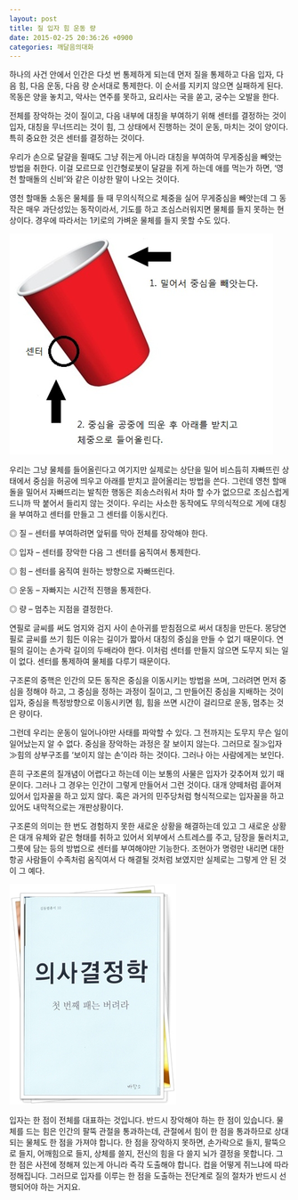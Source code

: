 ```yaml
---
layout: post
title: 질 입자 힘 운동 량
date: 2015-02-25 20:36:26 +0900
categories: 깨달음의대화
---
```

하나의 사건 안에서 인간은 다섯 번 통제하게 되는데 먼저 질을 통제하고 다음 입자, 다음 힘, 다음 운동, 다음 량 순서대로 통제한다. 이 순서를 지키지 않으면 실패하게 된다. 목동은 양을 놓치고, 악사는 연주를 못하고, 요리사는 국을 쏟고, 궁수는 오발을 한다.

  


전체를 장악하는 것이 질이고, 다음 내부에 대칭을 부여하기 위해 센터를 결정하는 것이 입자, 대칭을 무너뜨리는 것이 힘, 그 상태에서 진행하는 것이 운동, 마치는 것이 양이다. 특히 중요한 것은 센터를 결정하는 것이다. 

  


우리가 손으로 달걀을 쥘때도 그냥 쥐는게 아니라 대칭을 부여하여 무게중심을 빼앗는 방법을 취한다. 이걸 모르므로 인간형로봇이 달걀을 쥐게 하는데 애를 먹는가 하면, ‘영천 할매돌의 신비’와 같은 이상한 말이 나오는 것이다.

  


영천 할매돌 소동은 물체를 들 때 무의식적으로 체중을 실어 무게중심을 빼앗는데 그 동작은 매우 과단성있는 동작이라서, 기도를 하고 조심스러워지면 물체를 들지 못하는 현상이다. 경우에 따라서는 1키로의 가벼운 물체를 들지 못할 수도 있다. 

  




<img src="files/attach/images/198/853/568/71.jpg" alt="71.jpg" width="474" height="397" /> 

  


우리는 그냥 물체를 들어올린다고 여기지만 실제로는 상단을 밀어 비스듬히 자빠뜨린 상태에서 중심을 허공에 띄우고 아래를 받치고 끌어올리는 방법을 쓴다. 그런데 영천 할매돌을 밀어서 자빠뜨리는 발칙한 행동은 죄송스러워서 차마 할 수가 없으므로 조심스럽게 드니까 딱 붙어서 들리지 않는 것이다. 우리는 사소한 동작에도 무의식적으로 게에 대칭을 부여하고 센터를 만들고 그 센터를 이동시킨다.

  


◎ 질 – 센터를 부여하려면 앞뒤를 막아 전체를 장악해야 한다.  
      
◎ 입자 – 센터를 장악한 다음 그 센터를 움직여서 통제한다.   
      
◎ 힘 – 센터를 움직여 원하는 방향으로 자빠뜨린다.   
      
◎ 운동 – 자빠지는 시간적 진행을 통제한다.  
      
◎ 량 – 멈추는 지점을 결정한다. 

  


연필로 글씨를 써도 엄지와 검지 사이 손아귀를 받침점으로 써서 대칭을 만든다. 몽당연필로 글씨를 쓰기 힘든 이유는 길이가 짧아서 대칭의 중심을 만들 수 없기 때문이다. 연필의 길이는 손가락 길이의 두배라야 한다. 이처럼 센터를 만들지 않으면 도무지 되는 일이 없다. 센터를 통제하여 물체를 다루기 때문이다. 

  


구조론의 중핵은 인간의 모든 동작은 중심을 이동시키는 방법을 쓰며, 그러려면 먼저 중심을 정해야 하고, 그 중심을 정하는 과정이 질이고, 그 만들어진 중심을 지배하는 것이 입자, 중심을 특정방향으로 이동시키면 힘, 힘을 쓰면 시간이 걸리므로 운동, 멈추는 것은 량이다. 

  


그런데 우리는 운동이 일어나야만 사태를 파악할 수 있다. 그 전까지는 도무지 무슨 일이 일어났는지 알 수 없다. 중심을 장악하는 과정은 잘 보이지 않는다. 그러므로 질≫입자≫힘의 상부구조를 ‘보이지 않는 손’이라 하는 것이다. 그러나 아는 사람에게는 보인다.

  


흔히 구조론의 질개념이 어렵다고 하는데 이는 보통의 사물은 입자가 갖추어져 있기 때문이다. 그러나 그 경우는 인간이 그렇게 만들어서 그런 것이다. 대개 양떼처럼 흩어져 있어서 입자꼴을 하고 있지 않다. 혹은 과거의 민주당처럼 형식적으로는 입자꼴을 하고 있어도 내막적으로는 개판상황이다. 

  


구조론의 의미는 한 번도 경험하지 못한 새로운 상황을 해결하는데 있고 그 새로운 상황은 대개 유체와 같은 형태를 취하고 있어서 외부에서 스트레스를 주고, 담장을 둘러치고, 그릇에 담는 등의 방법으로 센터를 부여해야만 기능한다. 조현아가 명령만 내리면 대한항공 사람들이 수족처럼 움직여서 다 해결될 것처럼 보였지만 실제로는 그렇게 안 된 것이 그 예다. 

  



 

<img src="files/attach/images/198/853/568/111.JPG" alt="111.JPG" width="300" height="397" /> 

  


입자는 한 점이 전체를 대표하는 것입니다. 반드시 장악해야 하는 한 점이 있습니다. 물체를 드는 힘은 인간의 팔뚝 관절을 통과하는데, 관절에서 힘이 한 점을 통과하므로 상대되는 물체도 한 점을 가져야 합니다. 한 점을 장악하지 못하면, 손가락으로 들지, 팔뚝으로 들지, 어깨힘으로 들지, 상체를 쓸지, 전신의 힘을 다 쓸지 뇌가 결정을 못합니다. 그 한 점은 사전에 정해져 있는게 아니라 즉각 도출해야 합니다. 컵을 어떻게 쥐느냐에 따라 정해집니다. 그러므로 입자를 이루는 한 점을 도출하는 전단계로 질의 절차가 반드시 선행되어야 하는 거지요.